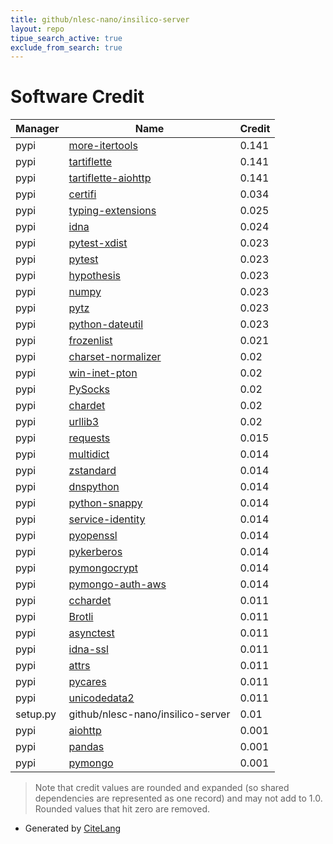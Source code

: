 ```yaml
---
title: github/nlesc-nano/insilico-server
layout: repo
tipue_search_active: true
exclude_from_search: true
---
```

# Software Credit

|Manager|Name|Credit|
|-------|----|------|
|pypi|[more-itertools](https://github.com/more-itertools/more-itertools)|0.141|
|pypi|[tartiflette](https://tartiflette.io)|0.141|
|pypi|[tartiflette-aiohttp](https://github.com/tartiflette/tartiflette-aiohttp)|0.141|
|pypi|[certifi](https://pypi.org/project/certifi)|0.034|
|pypi|[typing-extensions](https://typing.readthedocs.io/)|0.025|
|pypi|[idna](https://pypi.org/project/idna)|0.024|
|pypi|[pytest-xdist](https://pypi.org/project/pytest-xdist)|0.023|
|pypi|[pytest](https://pypi.org/project/pytest)|0.023|
|pypi|[hypothesis](https://pypi.org/project/hypothesis)|0.023|
|pypi|[numpy](https://pypi.org/project/numpy)|0.023|
|pypi|[pytz](https://pypi.org/project/pytz)|0.023|
|pypi|[python-dateutil](https://pypi.org/project/python-dateutil)|0.023|
|pypi|[frozenlist](https://github.com/aio-libs/frozenlist)|0.021|
|pypi|[charset-normalizer](https://github.com/ousret/charset_normalizer)|0.02|
|pypi|[win-inet-pton](https://pypi.org/project/win-inet-pton)|0.02|
|pypi|[PySocks](https://pypi.org/project/PySocks)|0.02|
|pypi|[chardet](https://pypi.org/project/chardet)|0.02|
|pypi|[urllib3](https://pypi.org/project/urllib3)|0.02|
|pypi|[requests](https://requests.readthedocs.io)|0.015|
|pypi|[multidict](https://github.com/aio-libs/multidict)|0.014|
|pypi|[zstandard](https://pypi.org/project/zstandard)|0.014|
|pypi|[dnspython](https://pypi.org/project/dnspython)|0.014|
|pypi|[python-snappy](https://pypi.org/project/python-snappy)|0.014|
|pypi|[service-identity](https://pypi.org/project/service-identity)|0.014|
|pypi|[pyopenssl](https://pypi.org/project/pyopenssl)|0.014|
|pypi|[pykerberos](https://pypi.org/project/pykerberos)|0.014|
|pypi|[pymongocrypt](https://pypi.org/project/pymongocrypt)|0.014|
|pypi|[pymongo-auth-aws](https://pypi.org/project/pymongo-auth-aws)|0.014|
|pypi|[cchardet](https://github.com/PyYoshi/cChardet)|0.011|
|pypi|[Brotli](https://github.com/google/brotli)|0.011|
|pypi|[asynctest](https://github.com/Martiusweb/asynctest/)|0.011|
|pypi|[idna-ssl](https://github.com/aio-libs/idna-ssl)|0.011|
|pypi|[attrs](https://www.attrs.org/)|0.011|
|pypi|[pycares](https://pypi.org/project/pycares)|0.011|
|pypi|[unicodedata2](https://pypi.org/project/unicodedata2)|0.011|
|setup.py|github/nlesc-nano/insilico-server|0.01|
|pypi|[aiohttp](https://github.com/aio-libs/aiohttp)|0.001|
|pypi|[pandas](https://pandas.pydata.org)|0.001|
|pypi|[pymongo](http://github.com/mongodb/mongo-python-driver)|0.001|


> Note that credit values are rounded and expanded (so shared dependencies are represented as one record) and may not add to 1.0. Rounded values that hit zero are removed.


- Generated by [CiteLang](https://github.com/vsoch/citelang)
